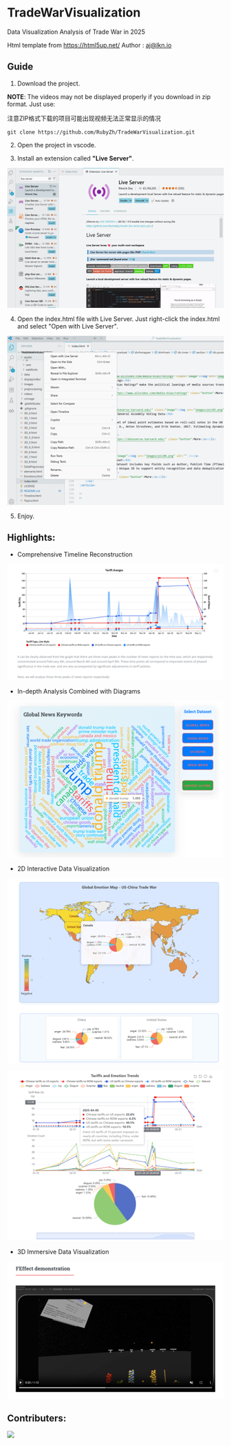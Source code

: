# TradeWarVisualization
Data Visualization Analysis of Trade War in 2025

Html template from https://html5up.net/ Author : aj@lkn.io

## Guide

1. Download the project.

**NOTE**: The videos may not be displayed properly if you download in zip format. Just use:

注意ZIP格式下载的项目可能出现视频无法正常显示的情况

```
git clone https://github.com/RubyZh/TradeWarVisualization.git
```

2. Open the project in vscode.

3. Install an extension called **"Live Server"**.

![img](https://github.com/RubyZh/TradeWarVisualization/blob/main/displayim%26vi/guide3.png)

4. Open the index.html file with Live Server. Just right-click the index.html and select "Open with Live Server".

![img](https://github.com/RubyZh/TradeWarVisualization/blob/main/displayim%26vi/guide4.png)

5. Enjoy.

## Highlights:

- Comprehensive Timeline Reconstruction

![img](https://github.com/RubyZh/TradeWarVisualization/blob/main/displayim%26vi/tariff-timeline.png)

- In-depth Analysis Combined with Diagrams

![img](https://github.com/RubyZh/TradeWarVisualization/blob/main/displayim%26vi/wordcloud.png)

- 2D Interactive Data Visualization

![img](https://github.com/RubyZh/TradeWarVisualization/blob/main/displayim%26vi/emomap.png)

![img](https://github.com/RubyZh/TradeWarVisualization/blob/main/displayim%26vi/tariff-emotion.png)

- 3D Immersive Data Visualization

![img](https://github.com/RubyZh/TradeWarVisualization/blob/main/displayim%26vi/emocategory.png)

## Contributers:

<a href="https://github.com/RubyZh/TradeWarVisualization/graphs/contributors">
  <img src="https://contrib.rocks/image?repo=RubyZh/TradeWarVisualization" />
</a>

